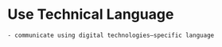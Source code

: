 # Use Technical Language
```{admonition} Students will:
- communicate using digital technologies–specific language
```